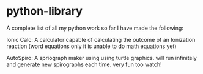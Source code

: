 # python-library
A complete list of all my python work
so far I have made the following:

Ionic Calc:
A calculator capable of calculating the outcome of an Ionization reaction (word equations only it is unable to do math equations yet)

AutoSpiro:
A spriograph maker using using turtle graphics. will run infinitely and generate new spirographs each time. very fun too watch!
